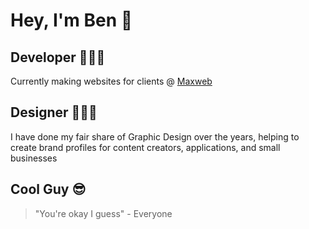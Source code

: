 # Hey, I'm Ben 👋
## Developer 👨🏻‍💻
Currently making websites for clients @ [Maxweb](https://maxwebsolutions.co.uk)
## Designer  👨🏻‍🎨
I have done my fair share of Graphic Design over the years, helping to create brand profiles for content creators, applications, and small businesses
## Cool Guy 😎
>"You're okay I guess" - Everyone

<!--
**TLClassless/TLClassless** is a ✨ _special_ ✨ repository because its `README.md` (this file) appears on your GitHub profile.

Here are some ideas to get you started:

- 🔭 I’m currently working on ...
- 🌱 I’m currently learning ...
- 👯 I’m looking to collaborate on ...
- 🤔 I’m looking for help with ...
- 💬 Ask me about ...
- 📫 How to reach me: ...
- 😄 Pronouns: ...
- ⚡ Fun fact: ...
-->
